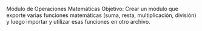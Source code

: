 Módulo de Operaciones Matemáticas
Objetivo: Crear un módulo que exporte varias funciones matemáticas (suma, resta, multiplicación, división) y luego importar y utilizar esas funciones en otro archivo.